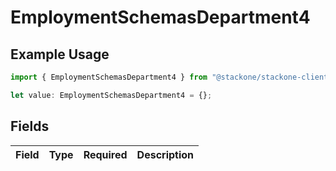 # EmploymentSchemasDepartment4

## Example Usage

```typescript
import { EmploymentSchemasDepartment4 } from "@stackone/stackone-client-ts/sdk/models/shared";

let value: EmploymentSchemasDepartment4 = {};
```

## Fields

| Field       | Type        | Required    | Description |
| ----------- | ----------- | ----------- | ----------- |
